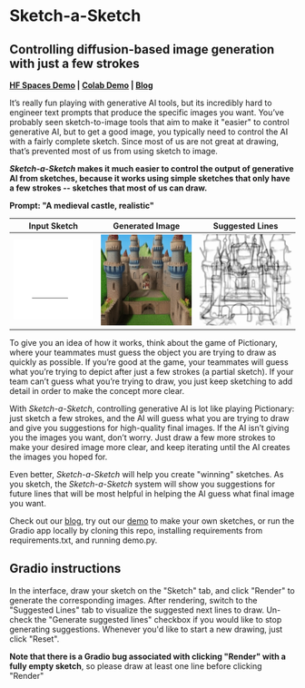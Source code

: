 # Sketch-a-Sketch

## Controlling diffusion-based image generation with just a few strokes

**[HF Spaces Demo](https://huggingface.co/spaces/vsanimator/sketch-a-sketch-demo) | [Colab Demo](https://colab.research.google.com/drive/1Biw7s0BD_NtV3wC2lIjVaeg6qXj0KOTv?usp=sharing) | [Blog](https://vsanimator.github.io/sketchasketch)**

It’s really fun playing with generative AI tools, but its incredibly hard to engineer text prompts that produce the specific images you want. You’ve probably seen sketch-to-image tools that aim to make it "easier" to control generative AI, but to get a good image, you typically need to control the AI with a fairly complete sketch. Since most of us are not great at drawing, that’s prevented most of us from using sketch to image. 

***Sketch-a-Sketch* makes it much easier to control the output of generative AI from sketches, because it works using simple sketches that only have a few strokes -- sketches that most of us can draw.**

**Prompt: "A medieval castle, realistic"**

| **Input Sketch** | **Generated Image** | **Suggested Lines**
|:--:| :--: | :--: |
| ![](Sketch-a-Sketch/castle_s.gif) | ![](Sketch-a-Sketch/castle_o1.gif) | ![](Sketch-a-Sketch/castle_p.gif) |

To give you an idea of how it works, think about the game of Pictionary, where your teammates must guess the object you are trying to draw as quickly as possible. If you’re good at the game, your teammates will guess what you’re trying to depict after just a few strokes (a partial sketch). If your team can’t guess what you’re trying to draw, you just keep sketching to add detail in order to make the concept more clear.

With *Sketch-a-Sketch*, controlling generative AI is lot like playing Pictionary: just sketch a few strokes, and the AI will guess what you are trying to draw and give you suggestions for high-quality final images.
If the AI isn’t giving you the images you want, don’t worry. Just draw a few more strokes to make your desired image more clear, and keep iterating until the AI creates the images you hoped for.

Even better, *Sketch-a-Sketch* will help you create "winning" sketches. As you sketch, the *Sketch-a-Sketch* system will show you suggestions for future lines that will be most helpful in helping the AI guess what final image you want.

Check out our [blog](https://vsanimator.github.io/sketchasketch), try out our [demo](https://colab.research.google.com/drive/1Biw7s0BD_NtV3wC2lIjVaeg6qXj0KOTv?usp=sharing) to make your own sketches, or run the Gradio app locally by cloning this repo, installing requirements from requirements.txt, and running demo.py.

## Gradio instructions

In the interface, draw your sketch on the "Sketch" tab, and click "Render" to generate the corresponding images. After rendering, switch to the "Suggested Lines" tab to visualize the suggested next lines to draw. Un-check the "Generate suggested lines" checkbox if you would like to stop generating suggestions. Whenever you'd like to start a new drawing, just click "Reset". 

**Note that there is a Gradio bug associated with clicking "Render" with a fully empty sketch**, so please draw at least one line before clicking "Render"
